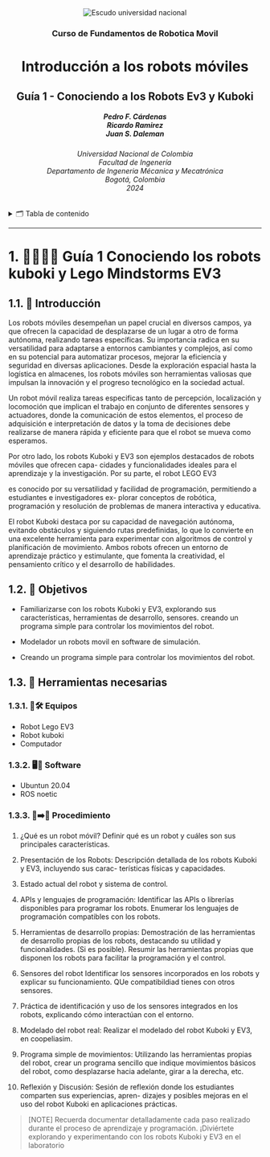 
<div id="banner" align="center">
<img src="https://imgur.com/Eu2u9F4.png" alt="Escudo universidad nacional">

<h3>Curso de Fundamentos de Robotica Movil</h3>

<h1>Introducción a los robots móviles</h1>

<h2>Guía 1 - Conociendo a los Robots Ev3 y Kuboki</h2>


<h5>Pedro F. Cárdenas<br>
    Ricardo Ramirez<br>
    Juan S. Daleman</h5>

<h6>Universidad Nacional de Colombia<br>
    Facultad de Ingenería<br>
    Departamento de Ingeneria Mécanica y Mecatrónica<br>
    Bogotá, Colombia<br>
    2024</h6>
</div>

<details>
    <summary> 🗂️ Tabla de contenido</summary>

- [1. 🕵🏼🤖🚗 Guía 1 Conociendo los robots kuboki y Lego Mindstorms EV3](#1--guía-1-conociendo-los-robots-kuboki-y-lego-mindstorms-ev3)
  - [1.1. 📖 Introducción](#11--introducción)
  - [1.2. 🎯 Objetivos](#12--objetivos)
  - [1.3. 🧰 Herramientas necesarias](#13--herramientas-necesarias)
    - [1.3.1. 🔭🛠️ Equipos](#131-️-equipos)
    - [1.3.2. 🖥️💾 Software](#132-️-software)
    - [1.3.3. 🔧➡️🚀 Procedimiento](#133-️-procedimiento)

</details>

---

# 1. 🕵🏼🤖🚗 Guía 1 Conociendo los robots kuboki y Lego Mindstorms EV3 

## 1.1. 📖 Introducción

Los robots móviles desempeñan un papel crucial en diversos campos, ya que ofrecen la capacidad de
desplazarse de un lugar a otro de forma autónoma, realizando tareas específicas. Su importancia radica en
su versatilidad para adaptarse a entornos cambiantes y complejos, así como en su potencial para automatizar
procesos, mejorar la eficiencia y seguridad en diversas aplicaciones. Desde la exploración espacial hasta
la logística en almacenes, los robots móviles son herramientas valiosas que impulsan la innovación y el
progreso tecnológico en la sociedad actual.  

Un robot móvil realiza tareas especificas tanto de percepción, localización y locomoción que implican
el trabajo en conjunto de diferentes sensores y actuadores, donde la comunicación de estos elementos, el
proceso de adquisición e interpretación de datos y la toma de decisiones debe realizarse de manera rápida y
eficiente para que el robot se mueva como esperamos.

Por otro lado, los robots Kuboki y EV3 son ejemplos destacados de robots móviles que ofrecen capa-
cidades y funcionalidades ideales para el aprendizaje y la investigación. Por su parte, el robot LEGO EV3

es conocido por su versatilidad y facilidad de programación, permitiendo a estudiantes e investigadores ex-
plorar conceptos de robótica, programación y resolución de problemas de manera interactiva y educativa.

El robot Kuboki destaca por su capacidad de navegación autónoma, evitando obstáculos y siguiendo rutas
predefinidas, lo que lo convierte en una excelente herramienta para experimentar con algoritmos de control
y planificación de movimiento. Ambos robots ofrecen un entorno de aprendizaje práctico y estimulante, que
fomenta la creatividad, el pensamiento crítico y el desarrollo de habilidades.

## 1.2. 🎯 Objetivos

- Familiarizarse con los robots Kuboki y EV3, explorando sus características, herramientas de desarrollo, sensores. creando un programa simple para controlar los movimientos del robot.

- Modelador un robots movil en software de simulación.
- Creando un programa simple para controlar los movimientos del robot.


## 1.3. 🧰 Herramientas necesarias

### 1.3.1. 🔭🛠️ Equipos

- Robot Lego EV3
- Robot kuboki
- Computador

### 1.3.2. 🖥️💾 Software

- Ubuntun 20.04
- ROS noetic


### 1.3.3. 🔧➡️🚀 Procedimiento 

1. ¿Qué es un robot móvil? Definir qué es un robot y cuáles son sus principales características.

2. Presentación de los Robots: Descripción detallada de los robots Kuboki y EV3, incluyendo sus carac-
terísticas físicas y capacidades.

3. Estado actual del robot y sistema de control.
4. APIs y lenguajes de programación: Identificar las APIs o librerías disponibles para programar los
robots. Enumerar los lenguajes de programación compatibles con los robots.
5. Herramientas de desarrollo propias: Demostración de las herramientas de desarrollo propias de los
robots, destacando su utilidad y funcionalidades. (Si es posible). Resumir las herramientas propias
que disponen los robots para facilitar la programación y el control.
6. Sensores del robot Identificar los sensores incorporados en los robots y explicar su funcionamiento.
QUe compatibildiad tienes con otros sensores.
7. Práctica de identificación y uso de los sensores integrados en los robots, explicando cómo interactúan
con el entorno.
8. Modelado del robot real: Realizar el modelado del robot Kuboki y EV3, en coopeliasim.
9. Programa simple de movimientos: Utilizando las herramientas propias del robot, crear un programa sencillo que indique movimientos básicos del robot, como desplazarse hacia adelante, girar a la derecha, etc.

10. Reflexión y Discusión: Sesión de reflexión donde los estudiantes comparten sus experiencias, apren-
dizajes y posibles mejoras en el uso del robot Kuboki en aplicaciones prácticas.


>[NOTE]
>Recuerda documentar detalladamente cada paso realizado durante el proceso de aprendizaje y
programación. ¡Diviértete explorando y experimentando con los robots Kuboki y EV3 en el laboratorio